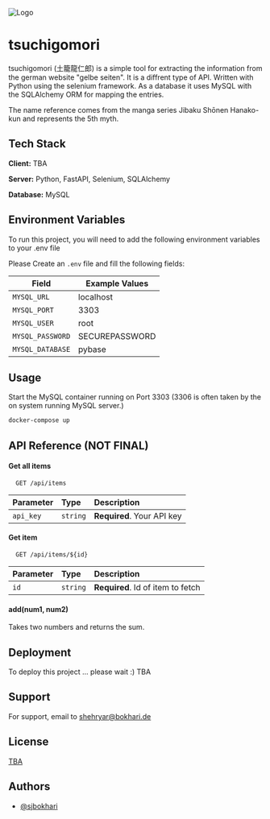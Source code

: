 
![Logo](https://www.nautiljon.com/images/manga_persos/00/36/tsuchigomori_8563.webp?0)


# tsuchigomori

tsuchigomori (土籠龍仁郎) is a simple tool for extracting the information from the german website "gelbe seiten". It is a diffrent type of API. Written with Python using the selenium framework. As a database it uses MySQL with the SQLAlchemy ORM for mapping the entries.

The name reference comes from the manga series Jibaku Shōnen Hanako-kun and represents the 5th myth.
## Tech Stack

**Client:** TBA

**Server:** Python, FastAPI, Selenium, SQLAlchemy

**Database:** MySQL


## Environment Variables

To run this project, you will need to add the following environment variables to your .env file

Please Create an ```.env``` file and fill the following fields:

|Field| Example Values  
|---|---|
| `MYSQL_URL`  |  localhost |  
| `MYSQL_PORT`  | 3303  |  
| `MYSQL_USER` |  root |
| `MYSQL_PASSWORD` | SECUREPASSWORD  |
| `MYSQL_DATABASE` |  pybase |


## Usage

Start the MySQL container running on Port 3303 (3306 is often taken by the on system running MySQL server.)
```bash
docker-compose up
```



## API Reference (NOT FINAL)

#### Get all items

```http
  GET /api/items
```

| Parameter | Type     | Description                |
| :-------- | :------- | :------------------------- |
| `api_key` | `string` | **Required**. Your API key |

#### Get item

```http
  GET /api/items/${id}
```

| Parameter | Type     | Description                       |
| :-------- | :------- | :-------------------------------- |
| `id`      | `string` | **Required**. Id of item to fetch |

#### add(num1, num2)

Takes two numbers and returns the sum.


## Deployment

To deploy this project ... please wait :) TBA



## Support

For support, email to shehryar@bokhari.de


## License

[TBA](https://choosealicense.com/licenses/)


## Authors

- [@sjbokhari](https://www.github.com/sjbokhari)

